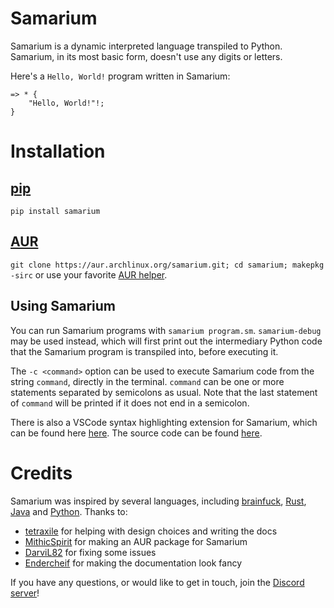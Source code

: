 # Samarium

Samarium is a dynamic interpreted language transpiled to Python.
Samarium, in its most basic form, doesn't use any digits or letters.

Here's a `Hello, World!` program written in Samarium:

```sm
=> * {
    "Hello, World!"!;
}
```

# Installation

## [pip](https://pypi.org/project/pip/)

`pip install samarium`

## [AUR](https://aur.archlinux.org/)

`git clone https://aur.archlinux.org/samarium.git; cd samarium; makepkg -sirc` or use your favorite [AUR helper](https://wiki.archlinux.org/title/AUR_helpers).

## Using Samarium

You can run Samarium programs with `samarium program.sm`.
`samarium-debug` may be used instead, which will first print out the intermediary Python code that the Samarium program is transpiled into, before executing it.

The `-c <command>` option can be used to execute Samarium code from the string `command`, directly in the terminal.
`command` can be one or more statements separated by semicolons as usual.
Note that the last statement of `command` will be printed if it does not end in a semicolon.

There is also a VSCode syntax highlighting extension for Samarium, which can be found here [here](https://marketplace.visualstudio.com/items?itemName=Samarium.samarium-language). The source code can be found [here](https://github.com/samarium-lang/vscode-samarium).


# Credits

Samarium was inspired by several languages, including [brainfuck](https://esolangs.org/wiki/Brainfuck), [Rust](https://www.rust-lang.org/), [Java](https://www.java.com/) and [Python](https://www.python.org/).
Thanks to:

- [tetraxile](https://github.com/tetraxile) for helping with design choices and writing the docs
- [MithicSpirit](https://github.com/MithicSpirit) for making an AUR package for Samarium
- [DarviL82](https://github.com/DarviL82) for fixing some issues
- [Endercheif](https://github.com/Endercheif) for making the documentation look fancy

If you have any questions, or would like to get in touch, join the [Discord server](https://discord.gg/C8QE5tVQEq)!
